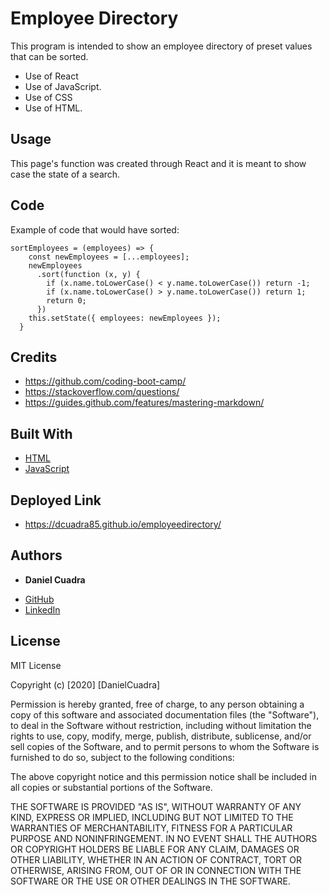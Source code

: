 # Employee Directory

This program is intended to show an employee directory of preset values that can be sorted. 

* Use of React
* Use of JavaScript.
* Use of CSS
* Use of HTML.

## Usage

This page's function was created through React and it is meant to show case the state of a search.


## Code

Example of code that would have sorted:
```
sortEmployees = (employees) => {
    const newEmployees = [...employees];
    newEmployees
      .sort(function (x, y) {
        if (x.name.toLowerCase() < y.name.toLowerCase()) return -1;
        if (x.name.toLowerCase() > y.name.toLowerCase()) return 1;
        return 0;
      })
    this.setState({ employees: newEmployees });
  }
```

## Credits

* https://github.com/coding-boot-camp/
* https://stackoverflow.com/questions/
* https://guides.github.com/features/mastering-markdown/



## Built With

* [HTML](https://developer.mozilla.org/en-US/docs/Web/HTML)
* [JavaScript](https://developer.mozilla.org/en-US/docs/Web/JavaScript)


## Deployed Link

* https://dcuadra85.github.io/employeedirectory/

## Authors

* **Daniel Cuadra** 

- [GitHub](https://github.com/DCuadra85)
- [LinkedIn](https://www.linkedin.com/in/daniel-cuadra-3705aa39/)

## License

MIT License

Copyright (c) [2020] [DanielCuadra]

Permission is hereby granted, free of charge, to any person obtaining a copy
of this software and associated documentation files (the "Software"), to deal
in the Software without restriction, including without limitation the rights
to use, copy, modify, merge, publish, distribute, sublicense, and/or sell
copies of the Software, and to permit persons to whom the Software is
furnished to do so, subject to the following conditions:

The above copyright notice and this permission notice shall be included in all
copies or substantial portions of the Software.

THE SOFTWARE IS PROVIDED "AS IS", WITHOUT WARRANTY OF ANY KIND, EXPRESS OR
IMPLIED, INCLUDING BUT NOT LIMITED TO THE WARRANTIES OF MERCHANTABILITY,
FITNESS FOR A PARTICULAR PURPOSE AND NONINFRINGEMENT. IN NO EVENT SHALL THE
AUTHORS OR COPYRIGHT HOLDERS BE LIABLE FOR ANY CLAIM, DAMAGES OR OTHER
LIABILITY, WHETHER IN AN ACTION OF CONTRACT, TORT OR OTHERWISE, ARISING FROM,
OUT OF OR IN CONNECTION WITH THE SOFTWARE OR THE USE OR OTHER DEALINGS IN THE
SOFTWARE.

